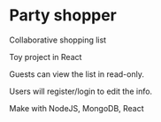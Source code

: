 # Party shopper
Collaborative shopping list

Toy project in React

Guests can view the list in read-only.

Users will register/login to edit the info.

Make with NodeJS, MongoDB, React
